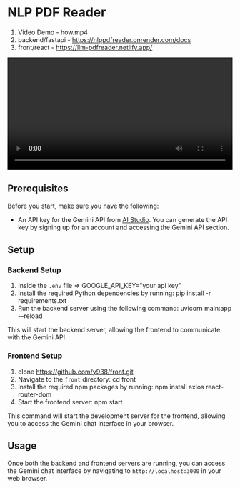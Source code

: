 # NLP PDF Reader

1. Video Demo - how.mp4
2. backend/fastapi - https://nlppdfreader.onrender.com/docs
3. front/react - https://llm-pdfreader.netlify.app/

<video width="100%" controls>
  <source src="how.mp4" type="video/mp4">
  Your browser does not support the video tag.
</video>


## Prerequisites

Before you start, make sure you have the following:

- An API key for the Gemini API from [AI Studio](https://aistudio.google.com). You can generate the API key by signing up for an account and accessing the Gemini API section.

## Setup

### Backend Setup

1. Inside the `.env` file => GOOGLE_API_KEY="your api key"
2. Install the required Python dependencies by running: 
   pip install -r requirements.txt
3. Run the backend server using the following command:
   uvicorn main:app --reload

This will start the backend server, allowing the frontend to communicate with the Gemini API.

### Frontend Setup

1. clone https://github.com/y938/front.git
1. Navigate to the `front` directory: cd front
2. Install the required npm packages by running:
   npm install axios react-router-dom
3. Start the frontend server: npm start


This command will start the development server for the frontend, allowing you to access the Gemini chat interface in your browser.

## Usage

Once both the backend and frontend servers are running, you can access the Gemini chat interface by navigating to `http://localhost:3000` in your web browser.










